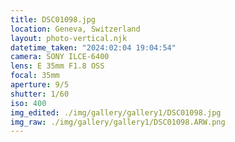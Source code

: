 ```yaml
---
title: DSC01098.jpg
location: Geneva, Switzerland
layout: photo-vertical.njk
datetime_taken: "2024:02:04 19:04:54"
camera: SONY ILCE-6400
lens: E 35mm F1.8 OSS
focal: 35mm
aperture: 9/5
shutter: 1/60
iso: 400
img_edited: ./img/gallery/gallery1/DSC01098.jpg
img_raw: ./img/gallery/gallery1/DSC01098.ARW.png
---
```

